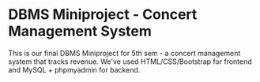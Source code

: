 # DBMS Miniproject - Concert Management System

This is our final DBMS Miniproject for 5th sem - a concert management system that tracks revenue. We've used HTML/CSS/Bootstrap for frontend and MySQL + phpmyadmin for backend. 
